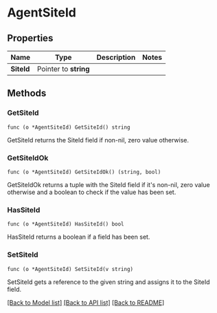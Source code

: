 # AgentSiteId

## Properties

Name | Type | Description | Notes
------------ | ------------- | ------------- | -------------
**SiteId** | Pointer to **string** |  | 

## Methods

### GetSiteId

`func (o *AgentSiteId) GetSiteId() string`

GetSiteId returns the SiteId field if non-nil, zero value otherwise.

### GetSiteIdOk

`func (o *AgentSiteId) GetSiteIdOk() (string, bool)`

GetSiteIdOk returns a tuple with the SiteId field if it's non-nil, zero value otherwise
and a boolean to check if the value has been set.

### HasSiteId

`func (o *AgentSiteId) HasSiteId() bool`

HasSiteId returns a boolean if a field has been set.

### SetSiteId

`func (o *AgentSiteId) SetSiteId(v string)`

SetSiteId gets a reference to the given string and assigns it to the SiteId field.


[[Back to Model list]](../README.md#documentation-for-models) [[Back to API list]](../README.md#documentation-for-api-endpoints) [[Back to README]](../README.md)


